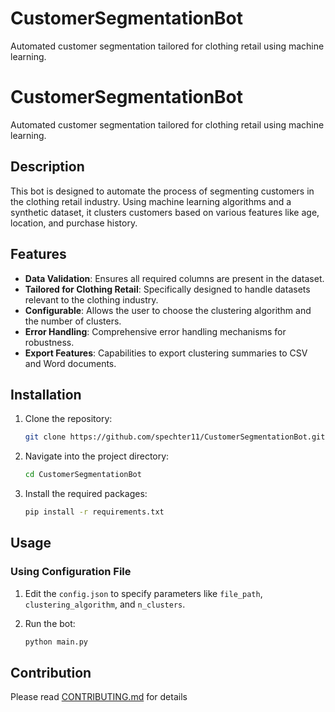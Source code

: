 # CustomerSegmentationBot
Automated customer segmentation tailored for clothing retail using machine learning.

# CustomerSegmentationBot
Automated customer segmentation tailored for clothing retail using machine learning.

## Description

This bot is designed to automate the process of segmenting customers in the clothing retail industry. Using machine learning algorithms and a synthetic dataset, it clusters customers based on various features like age, location, and purchase history.

## Features

- **Data Validation**: Ensures all required columns are present in the dataset.
- **Tailored for Clothing Retail**: Specifically designed to handle datasets relevant to the clothing industry.
- **Configurable**: Allows the user to choose the clustering algorithm and the number of clusters.
- **Error Handling**: Comprehensive error handling mechanisms for robustness.
- **Export Features**: Capabilities to export clustering summaries to CSV and Word documents.

## Installation

1. Clone the repository:
    ```bash
    git clone https://github.com/spechter11/CustomerSegmentationBot.git
    ```
   
2. Navigate into the project directory:
    ```bash
    cd CustomerSegmentationBot
    ```
   
3. Install the required packages:
    ```bash
    pip install -r requirements.txt
    ```

## Usage

### Using Configuration File

1. Edit the `config.json` to specify parameters like `file_path`, `clustering_algorithm`, and `n_clusters`.

2. Run the bot:
    ```bash
    python main.py
    ```

## Contribution

Please read [CONTRIBUTING.md](CONTRIBUTING.md) for details
